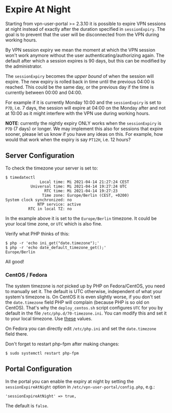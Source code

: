 # Expire At Night

Starting from vpn-user-portal >= 2.3.10 it is possible to expire VPN sessions 
at night instead of exactly after the duration specified in `sessionExpiry`. 
The goal is to prevent that the user will be disconnected from the VPN during
working hours.

By VPN session expiry we mean the moment at which the VPN session won't work 
anymore without the user authenticating/authorizing again. The default after 
which a session expires is 90 days, but this can be modified by the 
administrator.

The `sessionExpiry` becomes the _upper bound_ of when the session will expire. 
The new expiry is rolled back in time until the previous 04:00 is reached. This 
could be the same day, or the previous day if the time is currently between 
00:00 and 04:00.

For example if it is currently Monday 10:00 and the `sessionExpiry` is set to 
`P7D`, i.e. 7 days, the session will expire at 04:00 on the Monday after and 
not at 10:00 as it might interfere with the VPN use during working hours.

**NOTE**: currently the nightly expiry ONLY works when the `sessionExpiry` is
`P7D` (7 days) or longer. We may implement this also for sessions that expire
sooner, please let us know if you have any ideas on this. For example, how 
would that work when the expiry is say `PT12H`, i.e. 12 hours?

## Server Configuration

To check the timezone your server is set to:

```
$ timedatectl 
               Local time: Mi 2021-04-14 21:27:24 CEST
           Universal time: Mi 2021-04-14 19:27:24 UTC
                 RTC time: Mi 2021-04-14 19:27:23
                Time zone: Europe/Berlin (CEST, +0200)
System clock synchronized: no
              NTP service: active
          RTC in local TZ: no
```

In the example above it is set to the `Europe/Berlin` timezone. It could be 
your local time zone, or `UTC` which is also fine.

Verify what PHP thinks of this:

```
$ php -r 'echo ini_get("date.timezone");'
$ php -r 'echo date_default_timezone_get();'
Europe/Berlin
```

All good! 

### CentOS / Fedora

The system timezone is _not_ picked up by PHP on Fedora/CentOS, you need to 
manually set it. The default is UTC otherwise, independent of what your 
system's timezone is. On CentOS it is even slightly worse, if you don't set 
the `date.timezone` field PHP will complain (because PHP is so old on CentOS). 
That's why the `deploy_centos.sh` script configures `UTC` for you by default in 
the file `/etc/php.d/70-timezone.ini`. You can modify this and set it to your 
local timezone. Use [these](https://www.php.net/manual/en/timezones.php) values.

On Fedora you can directly edit `/etc/php.ini` and set the `date.timezone` 
field there.

Don't forget to restart php-fpm after making changes:

```
$ sudo systemctl restart php-fpm
```

## Portal Configuration

In the portal you can enable the expiry at night by setting the 
`sessionExpireAtNight` option in `/etc/vpn-user-portal/config.php`, e.g.:

```
'sessionExpireAtNight' => true,
```

The default is `false`.
